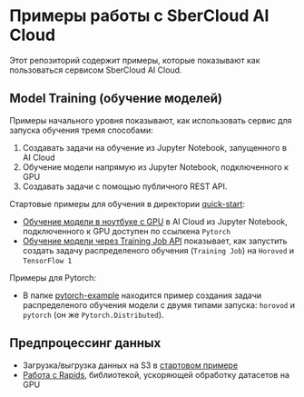 # Примеры работы с SberCloud AI Cloud

Этот репозиторий содержит примеры, которые показывают как пользоваться сервисом SberCloud AI Cloud.

## Model Training (обучение моделей)

Примеры начального уровня показывают, как использовать сервис для запуска обучения тремя способами:
 1. Cоздавать задачи на обучение из Jupyter Notebook, запущенного в AI Cloud
 2. Обучение модели напрямую из Jupyter Notebook, подключенного к GPU
 3. Создавать задачи с помощью публичного REST API.

Стартовые примеры для обучения в директории [quick-start](quick-start):
* [Обучение модели в ноутбуке с GPU](quick-start/notebooks_gpu) в AI Cloud из Jupyter Notebook, подключенного к GPU доступен по ссылкена `Pytorch`
* [Обучение модели через Training Job API](quick-start/job_launch) показывает, как запустить создать задачу распределеного обучения (`Training Job`) на `Horovod` и `TensorFlow 1` 

Примеры для Pytorch:
* В папке [pytorch-example](pytorch-example) находится пример создания задачи распределеного обучения модели с двумя типами запуска: `horovod` и `pytorch` (он же `Pytorch.Distributed`).

## Предпроцессинг данных

* Загрузка/выгрузка данных на S3 в [стартовом примере](quick-start)
* [Работа с Rapids](rapids), библиотекой, ускоряющей обработку датасетов на GPU
